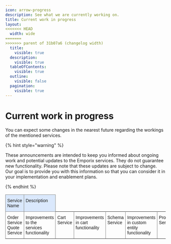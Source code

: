 ```yaml
---
icon: arrow-progress
description: See what we are currently working on.
title: Current work in progress
layout:
<<<<<<< HEAD
  width: wide
=======
>>>>>>> parent of 31b07a6 (changelog width)
  title:
    visible: true
  description:
    visible: true
  tableOfContents:
    visible: true
  outline:
    visible: false
  pagination:
    visible: true
---
```


# Current work in progress

You can expect some changes in the nearest future regarding the workings of the mentioned services.

{% hint style="warning" %}

These announcements are intended to keep you informed about ongoing work and potential updates to the Emporix services. They do not guarantee new functionality. Please note that these updates are subject to change. Our goal is to provide you with this information so that you can consider it in your implementation and enablement plans. 

{% endhint %}

<!-- 
* Cart Service
    * improvement of shared orders and customer groups functionality
* Approval Service
    * improvement of shared orders and customer groups functionality
* Checkout Service
    * improvement of shared orders and customer groups functionality
* Customer Service
    * improvement of shared orders and customer groups functionality
* IAM Service
    * improvement of shared orders and customer groups functionality  -->


<style type="text/css">
.tg  {border-collapse:collapse;border-spacing:0;}
.tg td{border-color:black;border-style:solid;border-width:1px;font-family:Arial, sans-serif;font-size:14px;
  overflow:hidden;padding:10px 5px;word-break:normal;}
.tg th{border-color:black;border-style:solid;border-width:1px;font-family:Arial, sans-serif;font-size:14px;
  font-weight:normal;overflow:hidden;padding:10px 5px;word-break:normal;}
.tg .tg-x6qq{background-color:#dae8fc;border-color:inherit;text-align:left;vertical-align:top}
.tg .tg-0pky{border-color:inherit;text-align:left;vertical-align:top}
</style>
<table class="tg"><thead>
  <tr>
    <th class="tg-x6qq">Service Name</th>
    <th class="tg-x6qq">Description</th>
  </tr></thead>
<tbody>
  <tr>
    <td class="tg-0pky" rowspan="5">Order Service<br> Quote Service</td>
    <td class="tg-0pky" rowspan="5">Improvements to the services functionality</td>
  </tr>
  <tr>
    <td class="tg-0pky" rowspan="5">Cart Service </td>
    <td class="tg-0pky" rowspan="5">Improvements in cart functionality</td>
  </tr>
  <tr>
    <td class="tg-0pky" rowspan="5">Schema Service </td>
    <td class="tg-0pky" rowspan="5">Improvements in custom entity functionality</td>
  </tr>
  <tr>
    <td class="tg-0pky" rowspan="5">Product Service </td>
    <td class="tg-0pky" rowspan="5">Improvements in product functionality</td>
  </tr>
  <tr>
    <td class="tg-0pky" rowspan="5">Customer Service</td>
    <td class="tg-0pky" rowspan="5">Improvements in customer management functionality</td>
  </tr>
</tbody>
</table>
